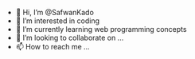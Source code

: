 - 👋 Hi, I’m @SafwanKado
- 👀 I’m interested in coding
- 🌱 I’m currently learning web programming concepts 
- 💞️ I’m looking to collaborate on ...
- 📫 How to reach me ...

<!---
SafwanKado/SafwanKado is a ✨ special ✨ repository because its `README.md` (this file) appears on your GitHub profile.
You can click the Preview link to take a look at your changes.
--->
